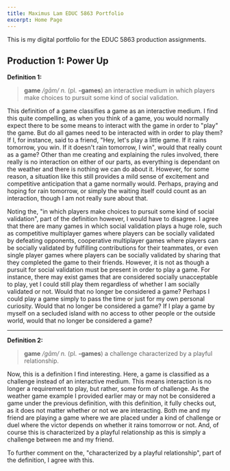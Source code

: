 ```yaml
---
title: Maximus Lam EDUC 5863 Portfolio
excerpt: Home Page
---
```

This is my digital portfolio for the EDUC 5863 production assignments.
## Production 1: Power Up

**Definition 1:**
> **game** */gām/ n.* (pl. **-games**) an interactive medium in which players make choices to pursuit some kind of social validation.

This definition of a game classifies a game as an interactive medium. I find this quite compelling, as when you think of a game, you would normally expect there to be some means to interact with the game in order to "play" the game. But do all games need to be interacted with in order to play them? If I, for instance, said to a friend, "Hey, let's play a little game. If it rains tomorrow, you win. If it doesn't rain tomorrow, I win", would that really count as a game? Other than me creating and explaining the rules involved, there really is no interaction on either of our parts, as everything is dependant on the weather and there is nothing we can do about it. However, for some reason, a situation like this still provides a mild sense of excitement and competitive anticipation that a game normally would. Perhaps, praying and hoping for rain tomorrow, or simply the waiting itself could count as an interaction, though I am not really sure about that.

Noting the, "in which players make choices to pursuit some kind of social validation", part of the definition however, I would have to disagree. I agree that there are many games in which social validation plays a huge role, such as competitive multiplayer games where players can be socially validated by defeating opponents, cooperative multiplayer games where players can be socially validated by fulfilling contributions for their teammates, or even single player games where players can be socially validated by sharing that they completed the game to their friends. However, it is not as though a pursuit for social validation must be present in order to play a game. For instance, there may exist games that are considered socially unacceptable to play, yet I could still play them regardless of whether I am socially validated or not. Would that no longer be considered a game? Perhaps I could play a game simply to pass the time or just for my own personal curiosity. Would that no longer be considered a game? If I play a game by myself on a secluded island with no access to other people or the outside world, would that no longer be considered a game?

---
****Definition 2:****
> **game** */gām/ n.* (pl. **-games**) a challenge characterized by a playful relationship.

Now, this is a definition I find interesting. Here, a game is classified as a challenge instead of an interactive medium. This means interaction is no longer a requirement to play, but rather, some form of challenge. As the weather game example I provided earlier may or may not be considered a game under the previous definition, with this definition, it fully checks out, as it does not matter whether or not we are interacting. Both me and my friend are playing a game where we are placed under a kind of challenge or duel where the victor depends on whether it rains tomorrow or not. And, of course this is characterized by a playful relationship as this is simply a challenge between me and my friend.

To further comment on the, "characterized by a playful relationship", part of the definition, I agree with this.